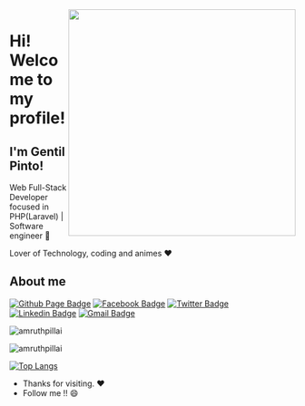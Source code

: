 <img align="right" width="400" height="400" src="https://media.giphy.com/media/bcKmIWkUMCjVm/giphy.gif">


# Hi! Welcome to my profile!
## I'm Gentil Pinto!

Web Full-Stack Developer focused in PHP(Laravel) | Software engineer :robot:

Lover of Technology, coding and animes :heart:



## About me 

[![Github Page Badge](https://img.shields.io/badge/-Github-000?style=flat-circle&logo=Github&logoColor=white&link=https://gentilpinto.github.io/my-page/)](https://gentilpinto.github.io/my-page/)
[![Facebook Badge](https://img.shields.io/badge/-facebook-blue?style=flat-circle&logo=Facebook&logoColor=white&link=https://www.facebook.com/gentil.pinto2)](https://www.facebook.com/gentil.pinto2)
[![Twitter Badge](https://img.shields.io/badge/-twitter-blue?style=flat-circle&logo=Twitter&logoColor=white&link=https://twitter.com/GentilDev)](https://twitter.com/GentilDev)
[![Linkedin Badge](https://img.shields.io/badge/-LinkedIn-blue?style=flat-circle&logo=Linkedin&logoColor=white&link=https://www.linkedin.com/in/gentilpinto/)](https://www.linkedin.com/in/gentilpinto/)
[![Gmail Badge](https://img.shields.io/badge/-Gmail-c14438?style=flat-circle&logo=Gmail&logoColor=white&link=mailto:gentil.pinto.dev@gmail.com)](mailto:gentil.pinto.dev@gmail.com)


<img src="https://github-readme-stats.vercel.app/api?username=GentilPinto&show_icons=true" alt="amruthpillai" />
<p><img src="https://komarev.com/ghpvc/?username=amruthpillai" alt="amruthpillai" /> </p>

[![Top Langs](https://github-readme-stats.vercel.app/api/top-langs/?username=GentilPinto&layout=compact)](https://github.com/anuraghazra/github-readme-stats)

- Thanks for visiting. :heart:
- Follow me !! :smile:

<!--
**GentilPinto/GentilPinto** is a ✨ _special_ ✨ repository because its `README.md` (this file) appears on your GitHub profile.

Here are some ideas to get you started:

- 🔭 I’m currently working on ...
- 🌱 I’m currently learning ...
- 👯 I’m looking to collaborate on ...
- 🤔 I’m looking for help with ...
- 💬 Ask me about ...
- 📫 How to reach me: ...
- 😄 Pronouns: ...
- ⚡ Fun fact: ...
-->

